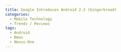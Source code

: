 ```yaml
---
title: Google Introduces Android 2.3 (Gingerbread)
categories:
  - Mobile Technology
  - Trends / Reviews
tags:
  - Android
  - News
  - Nexus-One
---
```

